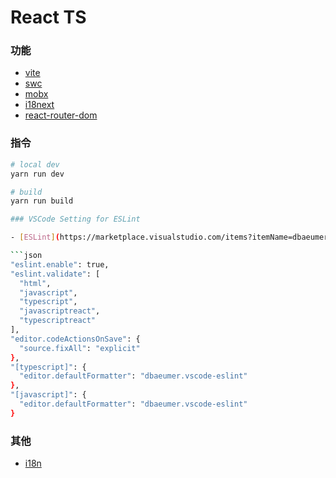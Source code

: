 # React TS

### 功能
- [vite](https://vitejs.dev/)
- [swc](https://swc.rs/)
- [mobx](https://mobx.js.org/)
- [i18next](https://www.i18next.com/)
- [react-router-dom](https://reactrouter.com/en/main)

### 指令
```sh
# local dev
yarn run dev

# build
yarn run build

### VSCode Setting for ESLint

- [ESLint](https://marketplace.visualstudio.com/items?itemName=dbaeumer.vscode-eslint)

```json
"eslint.enable": true,
"eslint.validate": [
  "html",
  "javascript",
  "typescript",
  "javascriptreact",
  "typescriptreact"
],
"editor.codeActionsOnSave": {
  "source.fixAll": "explicit"
},
"[typescript]": {
  "editor.defaultFormatter": "dbaeumer.vscode-eslint"
},
"[javascript]": {
  "editor.defaultFormatter": "dbaeumer.vscode-eslint"
}
```

### 其他

- [i18n](https://docs.google.com/spreadsheets/d/1tcJ59-gw_f9toWtMKe9MnG_hBtDHl7KpnQbKKWnIDBo)

